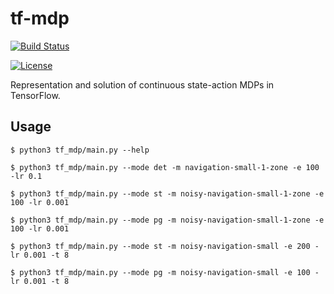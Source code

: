 # tf-mdp


[![Build Status](https://travis-ci.org/felipessalvatore/tf-mdp.svg?branch=master)](https://travis-ci.org/felipessalvatore/tf-mdp)

[![License](https://img.shields.io/aur/license/yaourt.svg)](https://github.com/felipessalvatore/tf-mdp/blob/master/LICENSE)

Representation and solution of continuous state-action MDPs in TensorFlow.

## Usage

```shell
$ python3 tf_mdp/main.py --help
```

```shell
$ python3 tf_mdp/main.py --mode det -m navigation-small-1-zone -e 100 -lr 0.1
```

```shell
$ python3 tf_mdp/main.py --mode st -m noisy-navigation-small-1-zone -e 100 -lr 0.001
```

```shell
$ python3 tf_mdp/main.py --mode pg -m noisy-navigation-small-1-zone -e 100 -lr 0.001
```

```shell
$ python3 tf_mdp/main.py --mode st -m noisy-navigation-small -e 200 -lr 0.001 -t 8

$ python3 tf_mdp/main.py --mode pg -m noisy-navigation-small -e 100 -lr 0.001 -t 8
```

